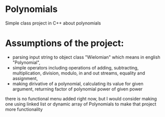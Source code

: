 # Polynomials
Simple class project in C++ about polynomials

# Assumptions of the project:
  - parsing input string to object class "Wielomian" which means in english "Polynomial",
  - simple operators including operations of adding, subtracting, multiplication, division, modulo, in and out streams, equality and assignment,
  - making dirivative of a polynomial, calculating its value for given argument, returning factor of polynomial power of given power

there is no functional menu added right now, but I would consider making one using linked list or dynamic array of Polynomials to make that project more functionality 
